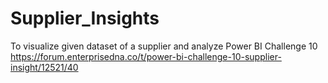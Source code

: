 # Supplier_Insights
To visualize given dataset of a supplier and analyze
Power BI Challenge 10 
https://forum.enterprisedna.co/t/power-bi-challenge-10-supplier-insight/12521/40
